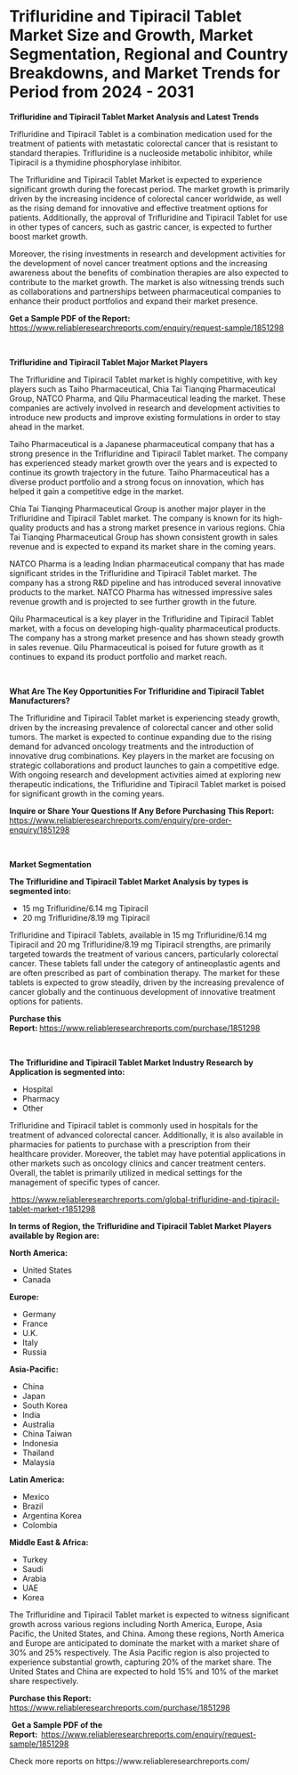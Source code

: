 <p><h1>Trifluridine and Tipiracil Tablet Market Size and Growth, Market Segmentation, Regional and Country Breakdowns, and Market Trends for Period from 2024 -  2031</h1></p><p><strong>Trifluridine and Tipiracil Tablet Market Analysis and Latest Trends</strong></p>
<p><p>Trifluridine and Tipiracil Tablet is a combination medication used for the treatment of patients with metastatic colorectal cancer that is resistant to standard therapies. Trifluridine is a nucleoside metabolic inhibitor, while Tipiracil is a thymidine phosphorylase inhibitor.</p><p>The Trifluridine and Tipiracil Tablet Market is expected to experience significant growth during the forecast period. The market growth is primarily driven by the increasing incidence of colorectal cancer worldwide, as well as the rising demand for innovative and effective treatment options for patients. Additionally, the approval of Trifluridine and Tipiracil Tablet for use in other types of cancers, such as gastric cancer, is expected to further boost market growth.</p><p>Moreover, the rising investments in research and development activities for the development of novel cancer treatment options and the increasing awareness about the benefits of combination therapies are also expected to contribute to the market growth. The market is also witnessing trends such as collaborations and partnerships between pharmaceutical companies to enhance their product portfolios and expand their market presence.</p></p>
<p><strong>Get a Sample PDF of the Report:&nbsp;</strong> <a href="https://www.reliableresearchreports.com/enquiry/request-sample/1851298">https://www.reliableresearchreports.com/enquiry/request-sample/1851298</a></p>
<p>&nbsp;</p>
<p><strong>Trifluridine and Tipiracil Tablet Major Market Players</strong></p>
<p><p>The Trifluridine and Tipiracil Tablet market is highly competitive, with key players such as Taiho Pharmaceutical, Chia Tai Tianqing Pharmaceutical Group, NATCO Pharma, and Qilu Pharmaceutical leading the market. These companies are actively involved in research and development activities to introduce new products and improve existing formulations in order to stay ahead in the market.</p><p>Taiho Pharmaceutical is a Japanese pharmaceutical company that has a strong presence in the Trifluridine and Tipiracil Tablet market. The company has experienced steady market growth over the years and is expected to continue its growth trajectory in the future. Taiho Pharmaceutical has a diverse product portfolio and a strong focus on innovation, which has helped it gain a competitive edge in the market.</p><p>Chia Tai Tianqing Pharmaceutical Group is another major player in the Trifluridine and Tipiracil Tablet market. The company is known for its high-quality products and has a strong market presence in various regions. Chia Tai Tianqing Pharmaceutical Group has shown consistent growth in sales revenue and is expected to expand its market share in the coming years.</p><p>NATCO Pharma is a leading Indian pharmaceutical company that has made significant strides in the Trifluridine and Tipiracil Tablet market. The company has a strong R&D pipeline and has introduced several innovative products to the market. NATCO Pharma has witnessed impressive sales revenue growth and is projected to see further growth in the future.</p><p>Qilu Pharmaceutical is a key player in the Trifluridine and Tipiracil Tablet market, with a focus on developing high-quality pharmaceutical products. The company has a strong market presence and has shown steady growth in sales revenue. Qilu Pharmaceutical is poised for future growth as it continues to expand its product portfolio and market reach.</p></p>
<p>&nbsp;</p>
<p><strong>What Are The Key Opportunities For Trifluridine and Tipiracil Tablet Manufacturers?</strong></p>
<p><p>The Trifluridine and Tipiracil Tablet market is experiencing steady growth, driven by the increasing prevalence of colorectal cancer and other solid tumors. The market is expected to continue expanding due to the rising demand for advanced oncology treatments and the introduction of innovative drug combinations. Key players in the market are focusing on strategic collaborations and product launches to gain a competitive edge. With ongoing research and development activities aimed at exploring new therapeutic indications, the Trifluridine and Tipiracil Tablet market is poised for significant growth in the coming years.</p></p>
<p><strong>Inquire or Share Your Questions If Any Before Purchasing This Report:</strong> <a href="https://www.reliableresearchreports.com/enquiry/pre-order-enquiry/1851298">https://www.reliableresearchreports.com/enquiry/pre-order-enquiry/1851298</a></p>
<p>&nbsp;</p>
<p><strong>Market Segmentation</strong></p>
<p><strong>The Trifluridine and Tipiracil Tablet Market Analysis by types is segmented into:</strong></p>
<p><ul><li>15 mg Trifluridine/6.14 mg Tipiracil</li><li>20 mg Trifluridine/8.19 mg Tipiracil</li></ul></p>
<p><p>Trifluridine and Tipiracil Tablets, available in 15 mg Trifluridine/6.14 mg Tipiracil and 20 mg Trifluridine/8.19 mg Tipiracil strengths, are primarily targeted towards the treatment of various cancers, particularly colorectal cancer. These tablets fall under the category of antineoplastic agents and are often prescribed as part of combination therapy. The market for these tablets is expected to grow steadily, driven by the increasing prevalence of cancer globally and the continuous development of innovative treatment options for patients.</p></p>
<p><strong>Purchase this Report:&nbsp;</strong><a href="https://www.reliableresearchreports.com/purchase/1851298">https://www.reliableresearchreports.com/purchase/1851298</a></p>
<p>&nbsp;</p>
<p><strong>The Trifluridine and Tipiracil Tablet Market Industry Research by Application is segmented into:</strong></p>
<p><ul><li>Hospital</li><li>Pharmacy</li><li>Other</li></ul></p>
<p><p>Trifluridine and Tipiracil tablet is commonly used in hospitals for the treatment of advanced colorectal cancer. Additionally, it is also available in pharmacies for patients to purchase with a prescription from their healthcare provider. Moreover, the tablet may have potential applications in other markets such as oncology clinics and cancer treatment centers. Overall, the tablet is primarily utilized in medical settings for the management of specific types of cancer.</p></p>
<p><a href="https://www.reliableresearchreports.com/global-trifluridine-and-tipiracil-tablet-market-r1851298">&nbsp;https://www.reliableresearchreports.com/global-trifluridine-and-tipiracil-tablet-market-r1851298</a></p>
<p><strong>In terms of Region, the Trifluridine and Tipiracil Tablet Market Players available by Region are:</strong></p>
<p>
    <p> <strong> North America: </strong>
        <ul>
            <li>United States</li>
            <li>Canada</li>
        </ul>
        </p> 
    <p> <strong> Europe: </strong>
        <ul>
            <li>Germany</li>
            <li>France</li>
            <li>U.K.</li>
            <li>Italy</li>
            <li>Russia</li>
        </ul>
        </p> 
    <p> <strong> Asia-Pacific: </strong>
        <ul>
            <li>China</li>
            <li>Japan</li>
            <li>South Korea</li>
            <li>India</li>
            <li>Australia</li>
            <li>China Taiwan</li>
            <li>Indonesia</li>
            <li>Thailand</li>
            <li>Malaysia</li>
        </ul>
        </p> 
    <p> <strong> Latin America: </strong>
        <ul>
            <li>Mexico</li>
            <li>Brazil</li>
            <li>Argentina Korea</li>
            <li>Colombia</li>
        </ul>
        </p> 
    <p> <strong> Middle East & Africa: </strong>
        <ul>
            <li>Turkey</li>
            <li>Saudi</li>
            <li>Arabia</li>
            <li>UAE</li>
            <li>Korea</li>
        </ul>
    </p>
    </p>
<p><p>The Trifluridine and Tipiracil Tablet market is expected to witness significant growth across various regions including North America, Europe, Asia Pacific, the United States, and China. Among these regions, North America and Europe are anticipated to dominate the market with a market share of 30% and 25% respectively. The Asia Pacific region is also projected to experience substantial growth, capturing 20% of the market share. The United States and China are expected to hold 15% and 10% of the market share respectively.</p></p>
<p><strong>Purchase this Report: </strong><a href="https://www.reliableresearchreports.com/purchase/1851298">https://www.reliableresearchreports.com/purchase/1851298</a></p>
<p>&nbsp;<strong>Get a Sample PDF of the Report:&nbsp;&nbsp;</strong><a href="https://www.reliableresearchreports.com/enquiry/request-sample/1851298">https://www.reliableresearchreports.com/enquiry/request-sample/1851298</a></p>
<p><strong></strong></p>
<p>Check more reports on https://www.reliableresearchreports.com/</p>